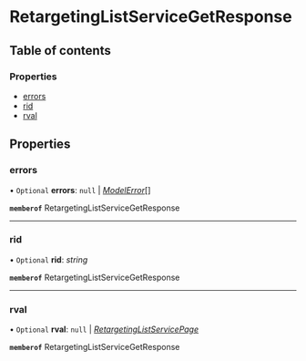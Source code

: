 # RetargetingListServiceGetResponse


## Table of contents

### Properties

- [errors](retargetinglistservicegetresponse.md#errors)
- [rid](retargetinglistservicegetresponse.md#rid)
- [rval](retargetinglistservicegetresponse.md#rval)

## Properties

### errors

• `Optional` **errors**: ``null`` \| [*ModelError*](modelerror.md)[]

**`memberof`** RetargetingListServiceGetResponse

___

### rid

• `Optional` **rid**: *string*

**`memberof`** RetargetingListServiceGetResponse

___

### rval

• `Optional` **rval**: ``null`` \| [*RetargetingListServicePage*](retargetinglistservicepage.md)

**`memberof`** RetargetingListServiceGetResponse
